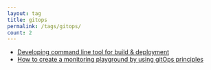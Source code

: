 ```yaml
---
layout: tag
title: gitops
permalink: /tags/gitops/
count: 2
---
```


- [Developing command line tool for build & deployment](https://kination.github.io/posts/2020-04-20-cli-tool-for-build-deploy/)
- [How to create a monitoring playground by using gitOps principles](https://eduardolmedeiros.github.io/archives/2022/06/13/how-to-create-container-images-with-ansible-bender.html)
